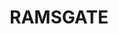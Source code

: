 ---
lastmod: '2025-04-06T06:05:20+00:00'
latitude: -33.974354
layout: suburb
longitude: 151.140345
postcode: '2217'
state: NSW
title: RAMSGATE
url: /nsw/ramsgate/
---